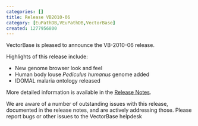 ```yaml
---
categories: []
title: Release VB2010-06
category: [EuPathDB,VEuPathDB,VectorBase]
created: 1277956800
---
```

VectorBase is pleased to announce the VB-2010-06 release.<p>Highlights of this release include:
<ul>
<li> New genome browser look and feel<br>
<li> Human body louse <i>Pediculus humanus</i> genome added
<li> IDOMAL malaria ontology released
</ul>
</p>
<p>More detailed information is available in the <a href="/release/release-vb2010-06">Release Notes</a>.
</p>
<p>We are aware of a number of outstanding issues with this release, documented in the release notes, and are actively addressing those. Please report bugs or other issues to the VectorBase helpdesk</p>
